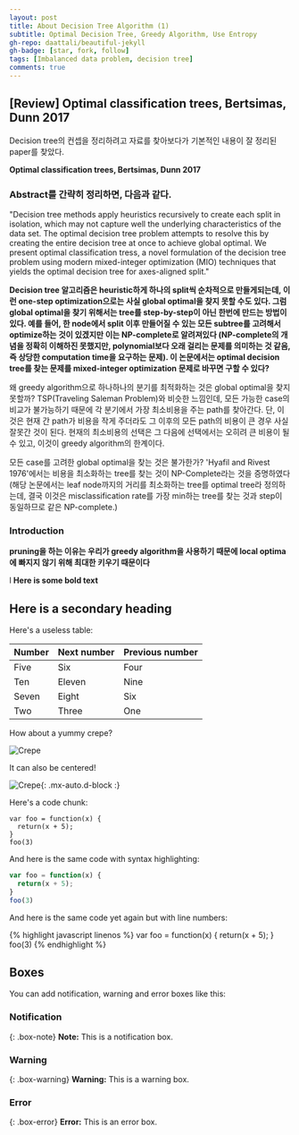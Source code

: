 ```yaml
---
layout: post
title: About Decision Tree Algorithm (1)
subtitle: Optimal Decision Tree, Greedy Algorithm, Use Entropy
gh-repo: daattali/beautiful-jekyll
gh-badge: [star, fork, follow]
tags: [Imbalanced data problem, decision tree]
comments: true
---
```


## [Review] Optimal classification trees, Bertsimas, Dunn 2017

Decision tree의 컨셉을 정리하려고 자료를 찾아보다가 기본적인 내용이 잘 정리된 paper를 찾았다.

**Optimal classification trees, Bertsimas, Dunn 2017**

### Abstract를 간략히 정리하면, 다음과 같다. 

"Decision tree methods apply heuristics recursively to create each split in isolation, which may not capture well the underlying characteristics of the data set. The optimal decision tree problem attempts to resolve this by creating the entire decision tree at once to achieve global optimal. We present optimal classification tress, a novel formulation of the decision tree problem using modern mixed-integer optimization (MIO) techniques that yields the optimal decision tree for axes-aligned split."

**Decision tree 알고리즘은 heuristic하게 하나의 split씩 순차적으로 만들게되는데, 이런 one-step optimization으로는 사실 global optimal을 찾지 못할 수도 있다. 그럼 global optimal을 찾기 위해서는 tree를 step-by-step이 아닌 한번에 만드는 방법이 있다. 예를 들어, 한 node에서 split 이후 만들어질 수 있는 모든 subtree를 고려해서 optimize하는 것이 있겠지만 이는 NP-complete로 알려져있다 (NP-complete의 개념을 정확히 이해하진 못했지만, polynomial보다 오래 걸리는 문제를 의미하는 것 같음, 즉 상당한 computation time을 요구하는 문제). 이 논문에서는  optimal decision tree를 찾는 문제를 mixed-integer optimization 문제로 바꾸면 구할 수 있다?**

왜 greedy algorithm으로 하나하나의 분기를 최적화하는 것은 global optimal을 찾지 못할까? TSP(Traveling Saleman Problem)와 비슷한 느낌인데, 모든 가능한 case의 비교가 불가능하기 때문에 각 분기에서 가장 최소비용을 주는 path를 찾아간다. 단, 이것은 현재 간 path가 비용을 작게 주더라도 그 이후의 모든 path의 비용이 큰 경우 사실 잘못간 것이 된다. 현재의 최소비용의 선택은 그 다음에 선택에서는 오히려 큰 비용이 될 수 있고, 이것이 greedy algorithm의 한계이다.

모든 case를 고려한 global optimal을 찾는 것은 불가한가? 'Hyafil and Rivest 1976'에서는 비용을 최소화하는 tree를 찾는 것이 NP-Complete라는 것을 증명하였다 (해당 논문에서는 leaf node까지의 거리를 최소화하는 tree를 optimal tree라 정의하는데, 결국 이것은 misclassification rate를 가장 min하는 tree를 찾는 것과 step이 동일하므로 같은 NP-complete.)

### Introduction


**pruning을 하는 이유는 우리가 greedy algorithm을 사용하기 때문에 local optima에 빠지지 않기 위해 최대한 키우기 때문이다**





l
**Here is some bold text**

## Here is a secondary heading

Here's a useless table:

| Number | Next number | Previous number |
| :------ |:--- | :--- |
| Five | Six | Four |
| Ten | Eleven | Nine |
| Seven | Eight | Six |
| Two | Three | One |


How about a yummy crepe?

![Crepe](https://s3-media3.fl.yelpcdn.com/bphoto/cQ1Yoa75m2yUFFbY2xwuqw/348s.jpg)

It can also be centered!

![Crepe](https://s3-media3.fl.yelpcdn.com/bphoto/cQ1Yoa75m2yUFFbY2xwuqw/348s.jpg){: .mx-auto.d-block :}

Here's a code chunk:

~~~
var foo = function(x) {
  return(x + 5);
}
foo(3)
~~~

And here is the same code with syntax highlighting:

```javascript
var foo = function(x) {
  return(x + 5);
}
foo(3)
```

And here is the same code yet again but with line numbers:

{% highlight javascript linenos %}
var foo = function(x) {
  return(x + 5);
}
foo(3)
{% endhighlight %}

## Boxes
You can add notification, warning and error boxes like this:

### Notification

{: .box-note}
**Note:** This is a notification box.

### Warning

{: .box-warning}
**Warning:** This is a warning box.

### Error

{: .box-error}
**Error:** This is an error box.
